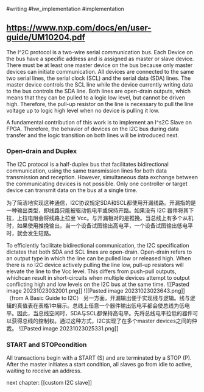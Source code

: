#writing  #hw_implementation #implementation 




## https://www.nxp.com/docs/en/user-guide/UM10204.pdf

The I^2C protocol is a two-wire serial communication bus. Each Device on the bus have a specific address and is assigned as master or slave device. There must be at least one master device on the bus because only master devices can initiate communication. All devices are connected to the same two serial lines, the serial clock (SCL) and the serial data (SDA) lines. The master device controls the SCL line while the device currently writing data to the bus controls the SDA line. Both lines are open-drain outputs, which means that they can be pulled to a logic low level, but cannot be driven high. Therefore, the pull-up resistor on the line is necessary to pull the line voltage up to logic high level when no device is pulling it low.

A fundamental contribution of this work is to implement an I^s2C Slave on FPGA. Therefore, the behavior of devices on the I2C bus during data transfer and the logic transition on both lines will be introduced next. 

### Open-drain and Duplex
The I2C protocol is a half-duplex bus that facilitates bidirectional communication, using the same transmission lines for both data transmission and reception. However, simultaneous data exchange between the communicating devices is not possible. Only one controller or target device can transmit data on the bus at a single time.


为了简洁地实现这种通信，I2C协议规定SDA和SCL都使用开漏线路。开漏指的是一种输出类型，即线路只能被驱动低电平或保持开路。如果没有 I2C 器件将其下拉，上拉电阻会将线路上拉至 Vcc。与开漏相对的是推挽。当总线上有多个从机时，如果使用推挽输出，当一个设备试图输出高电平，一个设备试图输出低电平时，就会发生短路。

To efficiently facilitate bidirectional communication, the I2C specification dictates that both SDA and SCL lines are open-drain. Open-drain refers to an output type in which the line can be pulled low or released high. When there is no I2C device actively pulling the line low, pull-up resistors will elevate the line to the Vcc level. This differs from push-pull outputs, whichcan result in short-circuits when multiple devices attempt to output conflicting high and low levels on the I2C bus at the same time.
![[Pasted image 20231023032001.png]]
![[Pasted image 20231023023643.png]]
（from A Basic Guide to I2C）
另一方面，开漏输出便于实现线与逻辑。线与逻辑的真值表在表格1中展示。总线上任意一个器件输出低电平都会使总线为低电平。因此，当总线空闲时，SDA与SCL都保持高电平。先将总线电平拉低的器件可以获得总线的控制权。通过这种方式，I2C实现了在多个master devices之间的仲裁。
![[Pasted image 20231023025331.png]]
### START and STOPcondition 
All transactions begin with a START (S) and are terminated by a STOP (P).
After the master initiates a start condition, all slaves go from idle to active, waiting to receive an address.

next chapter:
[[custom I2C slave]]